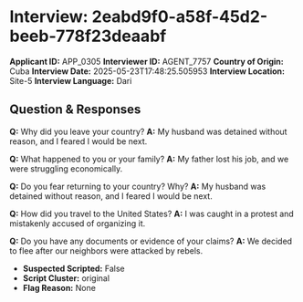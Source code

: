 # Interview: 2eabd9f0-a58f-45d2-beeb-778f23deaabf
**Applicant ID:** APP_0305
**Interviewer ID:** AGENT_7757
**Country of Origin:** Cuba
**Interview Date:** 2025-05-23T17:48:25.505953
**Interview Location:** Site-5
**Interview Language:** Dari

## Question & Responses

**Q:** Why did you leave your country?
**A:** My husband was detained without reason, and I feared I would be next.

**Q:** What happened to you or your family?
**A:** My father lost his job, and we were struggling economically.

**Q:** Do you fear returning to your country? Why?
**A:** My husband was detained without reason, and I feared I would be next.

**Q:** How did you travel to the United States?
**A:** I was caught in a protest and mistakenly accused of organizing it.

**Q:** Do you have any documents or evidence of your claims?
**A:** We decided to flee after our neighbors were attacked by rebels.

- **Suspected Scripted:** False
- **Script Cluster:** original
- **Flag Reason:** None